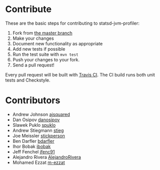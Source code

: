 # Contribute
These are the basic steps for contributing to statsd-jvm-profiler:

1. Fork from [the master branch](https://github.com/etsy/statsd-jvm-profiler)
2. Make your changes
3. Document new functionality as appropriate
4. Add new tests if possible
5. Run the test suite with `mvn test`
6. Push your changes to your fork.
7. Send a pull request!

Every pull request will be built with [Travis CI](https://travis-ci.org/etsy/statsd-jvm-profiler).  The CI build runs both unit tests and Checkstyle.

# Contributors
- Andrew Johnson [ajsquared](https://github.com/ajsquared)
- Dan Osipov [danosipov](https://github.com/danosipov)
- Slawek Puklo [spuklo](https://github.com/spuklo)
- Andrew Stiegmann [stieg](https://github.com/stieg)
- Joe Meissler [stickperson](https://github.com/stickperson)
- Ben Darfler [bdarfler](https://github.com/bdarfler)
- Ihor Bobak [ibobak](https://github.com/ibobak)
- Jeff Fenchel [jfenc91](https://github.com/jfenc91)
- Alejandro Rivera [AlejandroRivera](https://github.com/AlejandroRivera)
- Mohamed Ezzat [m-ezzat](https://github.com/m-ezzat)

